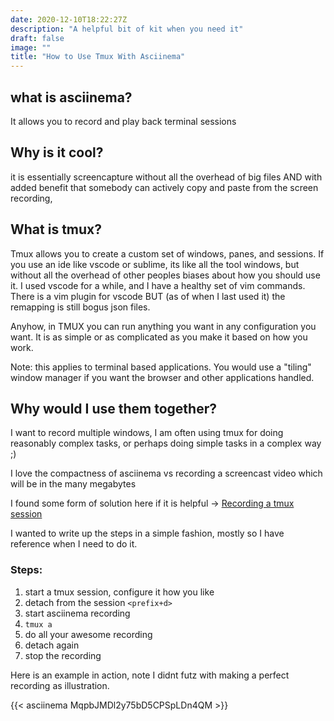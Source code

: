 ```yaml
---
date: 2020-12-10T18:22:27Z
description: "A helpful bit of kit when you need it"
draft: false
image: ""
title: "How to Use Tmux With Asciinema"
---
```


## what is asciinema?
It allows you to record and play back terminal sessions

## Why is it cool?

it is essentially screencapture without all the overhead of big files AND with added benefit that somebody can actively copy and paste from the screen recording, 

## What is tmux? 

Tmux allows you to create a custom set of windows, panes, and sessions.  If you use an ide like vscode or sublime, its like all the tool windows, but without all the overhead of other peoples biases about how you should use it.  I used vscode for a while, and I have a healthy set of vim commands.  There is a vim plugin for vscode BUT (as of when I last used it) the remapping is still bogus json files.

Anyhow, in TMUX you can run anything you want in any configuration you want.  It is as simple or as complicated as you make it based on how you work.

Note: this applies to terminal based applications.  You would use a "tiling" window manager if you want the browser and other applications handled. 

## Why would I use them together?

I want to record  multiple windows, I am often using tmux for doing reasonably complex tasks, or perhaps doing simple tasks in a complex way ;)

I love the compactness of asciinema vs recording a screencast video which will be in the many megabytes

I found some form of solution here if it is helpful -> 
[Recording a tmux session](https://github.com/asciinema/asciinema/wiki/Recording-tmux-session)

I wanted to write up the steps in a simple fashion, mostly so I have reference when  I need to do it.

### Steps:
1. start a tmux session, configure it how you like
2. detach from the session `<prefix+d>`
3. start asciinema recording
4. `tmux a`
5. do all your awesome recording 
6. detach again
7. stop the recording

Here is  an example in action, note I didnt futz with making a  perfect recording as illustration.

{{< asciinema MqpbJMDl2y75bD5CPSpLDn4QM >}}

